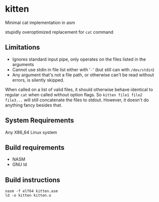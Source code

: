 # kitten
Minimal cat implementation in asm


stupidly overoptimized replacement for `cat` command

## Limitations

* Ignores standard input pipe, only operates on the files listed in the arguments
* Cannot use stdin in file list either with '`-`' (but still can with `/dev/stdin`)
* Any argument that's not a file path, or otherwise can't be read without errors, is silently skipped.

When called on a list of valid files, it should otherwise behave identical to regular `cat` when called without option flags.
So `kitten file1 file2 file3...` will still concatenate the files to stdout. However, it doesn't do anything fancy besides that.

## System Requirements
Any X86_64 Linux system

## Build requirements
* NASM
* GNU ld

## Build instructions
```
nasm -f elf64 kitten.asm
ld -o kitten kitten.o
```
